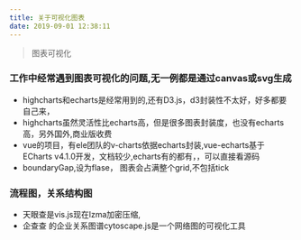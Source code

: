 ```yaml
---
title: 关于可视化图表
date: 2019-09-01 12:38:11
---
```


> 图表可视化
### 工作中经常遇到图表可视化的问题,无一例都是通过canvas或svg生成
- highcharts和echarts是经常用到的,还有D3.js，d3封装性不太好，好多都要自己来，
- highcharts虽然灵活性比echarts高，但是很多图表封装度，也没有echarts高，另外国外,商业版收费
- vue的项目，有ele团队的v-charts依据echarts封装,vue-echarts基于ECharts v4.1.0开发，文档较少,echarts有的都有，，可以直接看源码
- boundaryGap,设为flase， 图表会占满整个grid,不包括tick
### 流程图，关系结构图
- 天眼查是vis.js现在lzma加密压缩,
- 企查查 的企业关系图谱cytoscape.js是一个网络图的可视化工具
